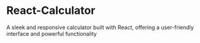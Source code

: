 # React-Calculator
A sleek and responsive calculator built with React, offering a user-friendly interface and powerful functionality
